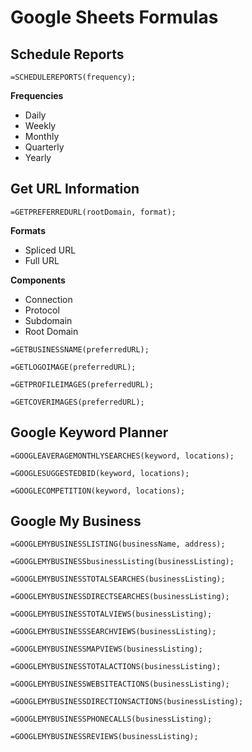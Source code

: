 # Google Sheets Formulas

## Schedule Reports

```=SCHEDULEREPORTS(frequency);```

**Frequencies**

* Daily
* Weekly
* Monthly
* Quarterly
* Yearly

## Get URL Information

```=GETPREFERREDURL(rootDomain, format);```

**Formats**

* Spliced URL
* Full URL

**Components**

* Connection
* Protocol
* Subdomain
* Root Domain

```=GETBUSINESSNAME(preferredURL);```

```=GETLOGOIMAGE(preferredURL);```

```=GETPROFILEIMAGES(preferredURL);```

```=GETCOVERIMAGES(preferredURL);```

## Google Keyword Planner

```=GOOGLEAVERAGEMONTHLYSEARCHES(keyword, locations);```

```=GOOGLESUGGESTEDBID(keyword, locations);```

```=GOOGLECOMPETITION(keyword, locations);```

## Google My Business

```=GOOGLEMYBUSINESSLISTING(businessName, address);```

```=GOOGLEMYBUSINESSbusinessListing(businessListing);```

```=GOOGLEMYBUSINESSTOTALSEARCHES(businessListing);```

```=GOOGLEMYBUSINESSDIRECTSEARCHES(businessListing);```

```=GOOGLEMYBUSINESSTOTALVIEWS(businessListing);```

```=GOOGLEMYBUSINESSSEARCHVIEWS(businessListing);```

```=GOOGLEMYBUSINESSMAPVIEWS(businessListing);```

```=GOOGLEMYBUSINESSTOTALACTIONS(businessListing);```

```=GOOGLEMYBUSINESSWEBSITEACTIONS(businessListing);```

```=GOOGLEMYBUSINESSDIRECTIONSACTIONS(businessListing);```

```=GOOGLEMYBUSINESSPHONECALLS(businessListing);```

```=GOOGLEMYBUSINESSREVIEWS(businessListing);```


